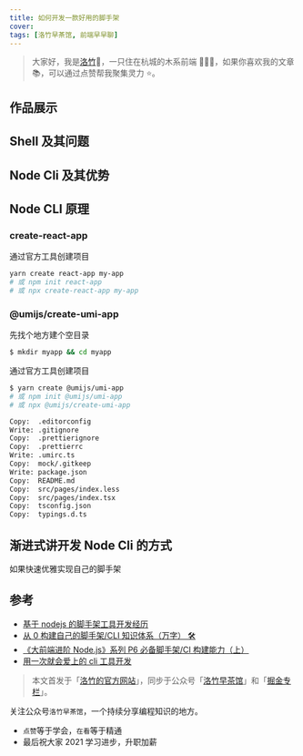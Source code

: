 ```yaml
---
title: 如何开发一款好用的脚手架
cover:
tags: [洛竹早茶馆, 前端早早聊]
---
```


> 大家好，我是[洛竹](https://github.com/youngjuning)🎋，一只住在杭城的木系前端 🧚🏻‍♀️，如果你喜欢我的文章 📚，可以通过点赞帮我聚集灵力 ⭐️。

## 作品展示

## Shell 及其问题

## Node Cli 及其优势

## Node CLI 原理

### create-react-app

通过官方工具创建项目

```sh
yarn create react-app my-app
# 或 npm init react-app
# 或 npx create-react-app my-app
```

### @umijs/create-umi-app

先找个地方建个空目录

```sh
$ mkdir myapp && cd myapp
```

通过官方工具创建项目

```sh
$ yarn create @umijs/umi-app
# 或 npm init @umijs/umi-app
# 或 npx @umijs/create-umi-app

Copy:  .editorconfig
Write: .gitignore
Copy:  .prettierignore
Copy:  .prettierrc
Write: .umirc.ts
Copy:  mock/.gitkeep
Write: package.json
Copy:  README.md
Copy:  src/pages/index.less
Copy:  src/pages/index.tsx
Copy:  tsconfig.json
Copy:  typings.d.ts
```

## 渐进式讲开发 Node Cli 的方式

如果快速优雅实现自己的脚手架

## 参考

- [基于 nodejs 的脚手架工具开发经历](https://zhuanlan.zhihu.com/p/31988855)
- [从 0 构建自己的脚手架/CLI 知识体系（万字） 🛠](https://juejin.cn/post/6966119324478079007)
- [《大前端进阶 Node.js》系列 P6 必备脚手架/CI 构建能力（上）](https://juejin.cn/post/6844904101893898248)
- [用一次就会爱上的 cli 工具开发](https://juejin.cn/post/6844903831994630158)

> 本文首发于「[洛竹的官方网站](https://youngjuning.js.org/)」，同步于公众号「[洛竹早茶馆](https://cdn.jsdelivr.net/gh/youngjuning/images/20210418112129.jpeg)」和「[掘金专栏](https://juejin.cn/user/325111174662855)」。

关注公众号`洛竹早茶馆`，一个持续分享编程知识的地方。

- `点赞`等于学会，`在看`等于精通
- 最后祝大家 2021 学习进步，升职加薪

